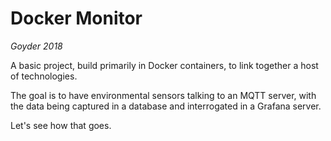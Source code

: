 # Docker Monitor
*Goyder 2018* 

A basic project, build primarily in Docker containers, to link together a host of technologies.

The goal is to have environmental sensors talking to an MQTT server, with the data being captured in a database and interrogated in a Grafana server.

Let's see how that goes.

